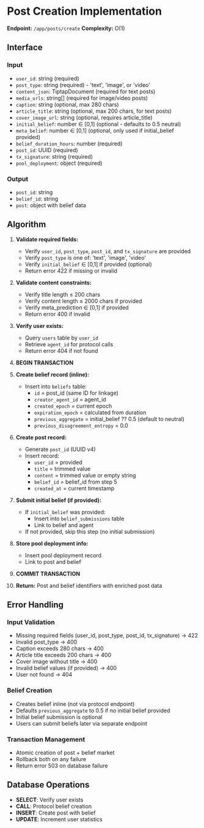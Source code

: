 # Post Creation Implementation

**Endpoint:** `/app/posts/create`
**Complexity:** O(1)

## Interface

### Input
- `user_id`: string (required)
- `post_type`: string (required) - 'text', 'image', or 'video'
- `content_json`: TiptapDocument (required for text posts)
- `media_urls`: string[] (required for image/video posts)
- `caption`: string (optional, max 280 chars)
- `article_title`: string (optional, max 200 chars, for text posts)
- `cover_image_url`: string (optional, requires article_title)
- `initial_belief`: number ∈ [0,1] (optional - defaults to 0.5 neutral)
- `meta_belief`: number ∈ [0,1] (optional, only used if initial_belief provided)
- `belief_duration_hours`: number (required)
- `post_id`: UUID (required)
- `tx_signature`: string (required)
- `pool_deployment`: object (required)

### Output
- `post_id`: string
- `belief_id`: string
- `post`: object with belief data

## Algorithm

1. **Validate required fields:**
   - Verify `user_id`, `post_type`, `post_id`, and `tx_signature` are provided
   - Verify `post_type` is one of: 'text', 'image', 'video'
   - Verify `initial_belief` ∈ [0,1] if provided (optional)
   - Return error 422 if missing or invalid

2. **Validate content constraints:**
   - Verify title length ≤ 200 chars
   - Verify content length ≤ 2000 chars if provided
   - Verify meta_prediction ∈ [0,1] if provided
   - Return error 400 if invalid

3. **Verify user exists:**
   - Query `users` table by `user_id`
   - Retrieve `agent_id` for protocol calls
   - Return error 404 if not found

4. **BEGIN TRANSACTION**

5. **Create belief record (inline):**
   - Insert into `beliefs` table:
     - `id` = post_id (same ID for linkage)
     - `creator_agent_id` = agent_id
     - `created_epoch` = current epoch
     - `expiration_epoch` = calculated from duration
     - `previous_aggregate` = initial_belief ?? 0.5 (default to neutral)
     - `previous_disagreement_entropy` = 0.0

6. **Create post record:**
   - Generate `post_id` (UUID v4)
   - Insert record:
     - `user_id` = provided
     - `title` = trimmed value
     - `content` = trimmed value or empty string
     - `belief_id` = belief_id from step 5
     - `created_at` = current timestamp

7. **Submit initial belief (if provided):**
   - If `initial_belief` was provided:
     - Insert into `belief_submissions` table
     - Link to belief and agent
   - If not provided, skip this step (no initial submission)

8. **Store pool deployment info:**
   - Insert pool deployment record
   - Link to post and belief

9. **COMMIT TRANSACTION**

9. **Return:** Post and belief identifiers with enriched post data

## Error Handling

### Input Validation
- Missing required fields (user_id, post_type, post_id, tx_signature) → 422
- Invalid post_type → 400
- Caption exceeds 280 chars → 400
- Article title exceeds 200 chars → 400
- Cover image without title → 400
- Invalid belief values (if provided) → 400
- User not found → 404

### Belief Creation
- Creates belief inline (not via protocol endpoint)
- Defaults `previous_aggregate` to 0.5 if no initial belief provided
- Initial belief submission is optional
- Users can submit beliefs later via separate endpoint

### Transaction Management
- Atomic creation of post + belief market
- Rollback both on any failure
- Return error 503 on database failure

## Database Operations
- **SELECT**: Verify user exists
- **CALL**: Protocol belief creation
- **INSERT**: Create post with belief
- **UPDATE**: Increment user statistics